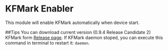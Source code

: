 # KFMark Enabler

This module will enable KFMark automatically when device start.

##Tips
You can download current version (0.9.4 Release Candidate 2) KFMark form [Release page](https://github.com/Septillion/KFMARK/releases).
If KFMark daemon stoped, you can execute this command in terminal to restart it: `daemon`.
